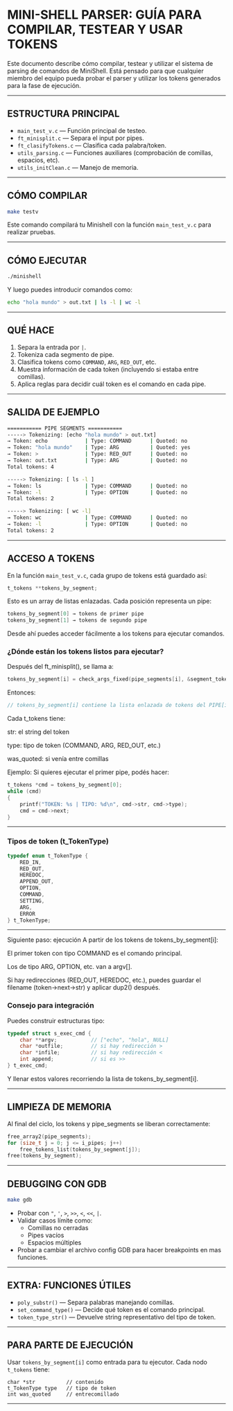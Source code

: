 # MINI-SHELL PARSER: GUÍA PARA COMPILAR, TESTEAR Y USAR TOKENS

Este documento describe cómo compilar, testear y utilizar el sistema de parsing de comandos de MiniShell. Está pensado para que cualquier miembro del equipo pueda probar el parser y utilizar los tokens generados para la fase de ejecución.

---

## ESTRUCTURA PRINCIPAL

- `main_test_v.c` — Función principal de testeo.
- `ft_minisplit.c` — Separa el input por pipes.
- `ft_clasifyTokens.c` — Clasifica cada palabra/token.
- `utils_parsing.c` — Funciones auxiliares (comprobación de comillas, espacios, etc).
- `utils_initClean.c` — Manejo de memoria.

---

## CÓMO COMPILAR

```bash
make testv
```

Este comando compilará tu Minishell con la función `main_test_v.c` para realizar pruebas.

---

## CÓMO EJECUTAR

```bash
./minishell
```

Y luego puedes introducir comandos como:

```bash
echo "hola mundo" > out.txt | ls -l | wc -l
```

---

## QUÉ HACE

1. Separa la entrada por `|`.
2. Tokeniza cada segmento de pipe.
3. Clasifica tokens como `COMMAND`, `ARG`, `RED_OUT`, etc.
4. Muestra información de cada token (incluyendo si estaba entre comillas).
5. Aplica reglas para decidir cuál token es el comando en cada pipe.

---

## SALIDA DE EJEMPLO

```bash
=========== PIPE SEGMENTS ===========
-----> Tokenizing: [echo "hola mundo" > out.txt]
→ Token: echo            | Type: COMMAND      | Quoted: no
→ Token: "hola mundo"    | Type: ARG          | Quoted: yes
→ Token: >               | Type: RED_OUT      | Quoted: no
→ Token: out.txt         | Type: ARG          | Quoted: no
Total tokens: 4

-----> Tokenizing: [ ls -l ]
→ Token: ls              | Type: COMMAND      | Quoted: no
→ Token: -l              | Type: OPTION       | Quoted: no
Total tokens: 2

-----> Tokenizing: [ wc -l]
→ Token: wc              | Type: COMMAND      | Quoted: no
→ Token: -l              | Type: OPTION       | Quoted: no
Total tokens: 2
```

---

## ACCESO A TOKENS

En la función `main_test_v.c`, cada grupo de tokens está guardado así:

```c
t_tokens **tokens_by_segment;
```

Esto es un array de listas enlazadas. Cada posición representa un pipe:

```c
tokens_by_segment[0] → tokens de primer pipe
tokens_by_segment[1] → tokens de segundo pipe
```


Desde ahí puedes acceder fácilmente a los tokens para ejecutar comandos.

### ¿Dónde están los tokens listos para ejecutar?
Después del ft_minisplit(), se llama a:

```c
tokens_by_segment[i] = check_args_fixed(pipe_segments[i], &segment_tokens);
```

Entonces:

```c
// tokens_by_segment[i] contiene la lista enlazada de tokens del PIPE[i]
```

Cada t_tokens tiene:

str: el string del token

type: tipo de token (COMMAND, ARG, RED_OUT, etc.)

was_quoted: si venía entre comillas

Ejemplo:
Si quieres ejecutar el primer pipe, podés hacer:

```c
t_tokens *cmd = tokens_by_segment[0];
while (cmd)
{
    printf("TOKEN: %s | TIPO: %d\n", cmd->str, cmd->type);
    cmd = cmd->next;
}
```

---

### Tipos de token (t_TokenType)

```c
typedef enum t_TokenType {
	RED_IN,
	RED_OUT,
	HEREDOC,
	APPEND_OUT,
	OPTION,
	COMMAND,
	SETTING,
	ARG,
	ERROR
} t_TokenType;
```

---

Siguiente paso: ejecución
A partir de los tokens de tokens_by_segment[i]:

El primer token con tipo COMMAND es el comando principal.

Los de tipo ARG, OPTION, etc. van a argv[].

Si hay redirecciones (RED_OUT, HEREDOC, etc.), puedes guardar el filename (token->next->str) y aplicar dup2() después.

### Consejo para integración
Puedes construir estructuras tipo:

```c
typedef struct s_exec_cmd {
    char **argv;           // ["echo", "hola", NULL]
    char *outfile;         // si hay redirección >
    char *infile;          // si hay redirección <
    int append;            // si es >>
} t_exec_cmd;
```

Y llenar estos valores recorriendo la lista de tokens_by_segment[i].

---

## LIMPIEZA DE MEMORIA

Al final del ciclo, los tokens y pipe_segments se liberan correctamente:

```c
free_array2(pipe_segments);
for (size_t j = 0; j <= i_pipes; j++)
    free_tokens_list(tokens_by_segment[j]);
free(tokens_by_segment);
```

---

## DEBUGGING CON GDB

```bash
make gdb
```

- Probar con `"`, `'`, `>`, `>>`, `<`, `<<`, `|`.
- Validar casos límite como:
  - Comillas no cerradas
  - Pipes vacíos
  - Espacios múltiples
- Probar a cambiar el archivo config GDB para hacer breakpoints en mas funciones.

---

## EXTRA: FUNCIONES ÚTILES

- `poly_substr()` — Separa palabras manejando comillas.
- `set_command_type()` — Decide qué token es el comando principal.
- `token_type_str()` — Devuelve string representativo del tipo de token.

---

## PARA PARTE DE EJECUCIÓN

Usar `tokens_by_segment[i]` como entrada para tu ejecutor. Cada nodo `t_tokens` tiene:

```
char *str          // contenido
t_TokenType type   // tipo de token
int was_quoted     // entrecomillado
```

---